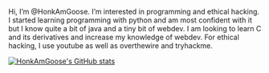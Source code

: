 Hi, I’m @HonkAmGoose.
I’m interested in programming and ethical hacking.
I started learning programming with python and am most confident with it but I know quite a bit of java and a tiny bit of webdev.
I am looking to learn C and its derivatives and increase my knowledge of webdev.
For ethical hacking, I use youtube as well as overthewire and tryhackme. 

[![HonkAmGoose's GitHub stats](https://github-readme-stats.vercel.app/api?username=HonkAmGoose)](https://github.com/anuraghazra/github-readme-stats)
